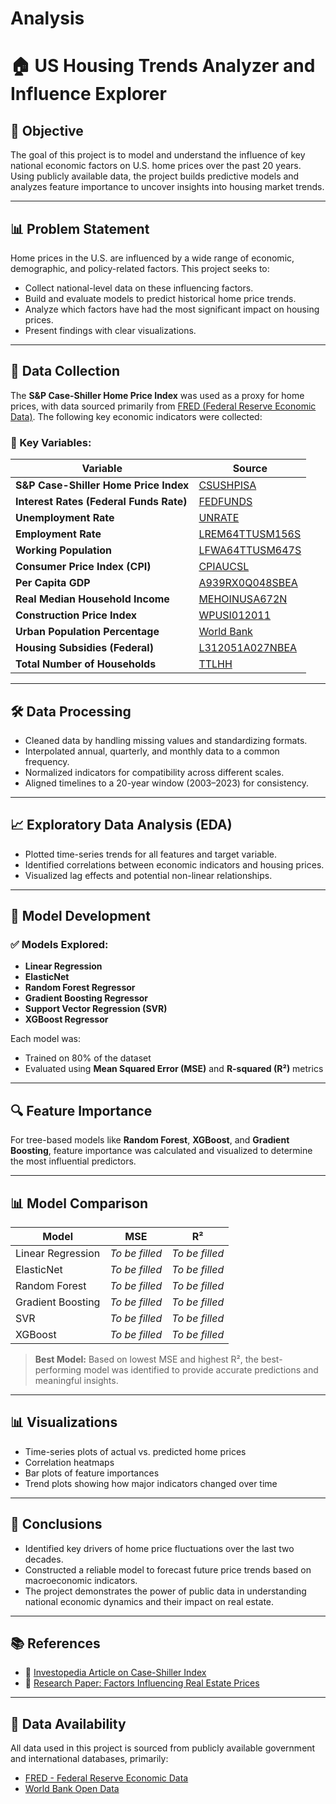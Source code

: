 # Analysis
# 🏠 US Housing Trends Analyzer and Influence Explorer

## 📌 Objective
The goal of this project is to model and understand the influence of key national economic factors on U.S. home prices over the past 20 years. Using publicly available data, the project builds predictive models and analyzes feature importance to uncover insights into housing market trends.

---

## 📊 Problem Statement
Home prices in the U.S. are influenced by a wide range of economic, demographic, and policy-related factors. This project seeks to:

- Collect national-level data on these influencing factors.
- Build and evaluate models to predict historical home price trends.
- Analyze which factors have had the most significant impact on housing prices.
- Present findings with clear visualizations.

---

## 🧱 Data Collection

The **S&P Case-Shiller Home Price Index** was used as a proxy for home prices, with data sourced primarily from [FRED (Federal Reserve Economic Data)](https://fred.stlouisfed.org/). The following key economic indicators were collected:

### 🔑 Key Variables:

| Variable | Source |
|---|---|
| **S&P Case-Shiller Home Price Index** | [CSUSHPISA](https://fred.stlouisfed.org/series/CSUSHPISA) |
| **Interest Rates (Federal Funds Rate)** | [FEDFUNDS](https://fred.stlouisfed.org/series/FEDFUNDS) |
| **Unemployment Rate** | [UNRATE](https://fred.stlouisfed.org/series/UNRATE) |
| **Employment Rate** | [LREM64TTUSM156S](https://fred.stlouisfed.org/series/LREM64TTUSM156S) |
| **Working Population** | [LFWA64TTUSM647S](https://fred.stlouisfed.org/series/LFWA64TTUSM647S) |
| **Consumer Price Index (CPI)** | [CPIAUCSL](https://fred.stlouisfed.org/series/CPIAUCSL) |
| **Per Capita GDP** | [A939RX0Q048SBEA](https://fred.stlouisfed.org/series/A939RX0Q048SBEA) |
| **Real Median Household Income** | [MEHOINUSA672N](https://fred.stlouisfed.org/series/MEHOINUSA672N) |
| **Construction Price Index** | [WPUSI012011](https://fred.stlouisfed.org/series/WPUSI012011) |
| **Urban Population Percentage** | [World Bank](https://data.worldbank.org/indicator/SP.URB.TOTL.IN.ZS?end=2021&locations=US&start=2001) |
| **Housing Subsidies (Federal)** | [L312051A027NBEA](https://fred.stlouisfed.org/series/L312051A027NBEA) |
| **Total Number of Households** | [TTLHH](https://fred.stlouisfed.org/series/TTLHH) |

---

## 🛠️ Data Processing

- Cleaned data by handling missing values and standardizing formats.
- Interpolated annual, quarterly, and monthly data to a common frequency.
- Normalized indicators for compatibility across different scales.
- Aligned timelines to a 20-year window (2003–2023) for consistency.

---

## 📈 Exploratory Data Analysis (EDA)

- Plotted time-series trends for all features and target variable.
- Identified correlations between economic indicators and housing prices.
- Visualized lag effects and potential non-linear relationships.

---

## 🤖 Model Development

### ✅ Models Explored:

- **Linear Regression**
- **ElasticNet**
- **Random Forest Regressor**
- **Gradient Boosting Regressor**
- **Support Vector Regression (SVR)**
- **XGBoost Regressor**

Each model was:
- Trained on 80% of the dataset
- Evaluated using **Mean Squared Error (MSE)** and **R-squared (R²)** metrics

---

## 🔍 Feature Importance

For tree-based models like **Random Forest**, **XGBoost**, and **Gradient Boosting**, feature importance was calculated and visualized to determine the most influential predictors.

---

## 📊 Model Comparison

| Model | MSE | R² |
|-------|-----|----|
| Linear Regression | _To be filled_ | _To be filled_ |
| ElasticNet | _To be filled_ | _To be filled_ |
| Random Forest | _To be filled_ | _To be filled_ |
| Gradient Boosting | _To be filled_ | _To be filled_ |
| SVR | _To be filled_ | _To be filled_ |
| XGBoost | _To be filled_ | _To be filled_ |

> **Best Model:** Based on lowest MSE and highest R², the best-performing model was identified to provide accurate predictions and meaningful insights.

---

## 📊 Visualizations

- Time-series plots of actual vs. predicted home prices
- Correlation heatmaps
- Bar plots of feature importances
- Trend plots showing how major indicators changed over time

---

## 📌 Conclusions

- Identified key drivers of home price fluctuations over the last two decades.
- Constructed a reliable model to forecast future price trends based on macroeconomic indicators.
- The project demonstrates the power of public data in understanding national economic dynamics and their impact on real estate.

---

## 📚 References

- 📄 [Investopedia Article on Case-Shiller Index](https://www.investopedia.com/articles/mortgages-real-estate/10/understanding-case-shiller-index.asp)
- 📄 [Research Paper: Factors Influencing Real Estate Prices](https://www.atlantis-press.com/article/25841966.pdf)

---

## 📂 Data Availability

All data used in this project is sourced from publicly available government and international databases, primarily:

- [FRED - Federal Reserve Economic Data](https://fred.stlouisfed.org/)
- [World Bank Open Data](https://data.worldbank.org/)
